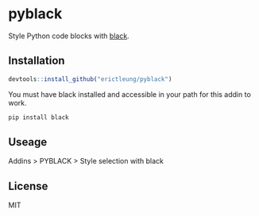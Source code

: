 
<!-- README.md is generated from README.Rmd. Please edit that file -->

# pyblack

<!-- badges: start -->
<!-- badges: end -->

Style Python code blocks with [black](https://github.com/psf/black).

## Installation

``` r
devtools::install_github("erictleung/pyblack")
```

You must have black installed and accessible in your path for this addin
to work.

``` bash
pip install black
```

## Useage

Addins \> PYBLACK \> Style selection with black

## License

MIT
